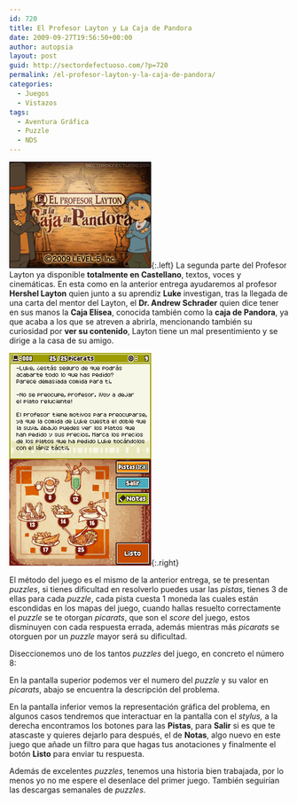 ```yaml
---
id: 720
title: El Profesor Layton y La Caja de Pandora
date: 2009-09-27T19:56:50+00:00
author: autopsia
layout: post
guid: http://sectordefectuoso.com/?p=720
permalink: /el-profesor-layton-y-la-caja-de-pandora/
categories:
  - Juegos
  - Vistazos
tags:
  - Aventura Gráfica
  - Puzzle
  - NDS
---
```

![El Profesor Layton](/assets/images/2009/09/layton2.jpg){:.left}
La segunda parte del Profesor Layton ya disponible **totalmente en Castellano**, textos, voces y cinemáticas. En esta como en la anterior entrega ayudaremos al profesor **Hershel Layton** quien junto a su aprendiz **Luke** investigan, tras la llegada de una carta del mentor del Layton, el **Dr. Andrew Schrader** quien dice tener en sus manos la **Caja Elísea**, conocida también como la **caja de Pandora**, ya que acaba a los que se atreven a abrirla, mencionando también su curiosidad por **ver su contenido**, Layton tiene un mal presentimiento y se dirige a la casa de su amigo.

<!--more-->

![Puzzle Layton #008](/assets/images/2009/09/puzzle.png){:.right}

El método del juego es el mismo de la anterior entrega, se te presentan _puzzles_, si tienes dificultad en resolverlo puedes usar las _pistas_, tienes 3 de ellas para cada _puzzle_, cada pista cuesta 1 moneda las cuales están escondidas en los mapas del juego, cuando hallas resuelto correctamente el _puzzle_ se te otorgan _picarats_, que son el _score_ del juego, estos disminuyen con cada respuesta errada, además mientras más _picarats_ se otorguen por un _puzzle_ mayor será su dificultad.

Diseccionemos uno de los tantos _puzzles_ del juego, en concreto el número 8:

En la pantalla superior podemos ver el numero del _puzzle_ y su valor en _picarats_, abajo se encuentra la descripción del problema.

En la pantalla inferior vemos la representación gráfica del problema, en algunos casos tendremos que interactuar en la pantalla con el _stylus,_ a la derecha encontramos los botones para las **Pistas**, para **Salir** si es que te atascaste y quieres dejarlo para después, el de **Notas**, algo nuevo en este juego que añade un filtro para que hagas tus anotaciones y finalmente el botón **Listo** para enviar tu respuesta.

Además de excelentes _puzzles_, tenemos una historia bien trabajada, por lo menos yo no me espere el desenlace del primer juego. También seguirían las descargas semanales de _puzzles_.
